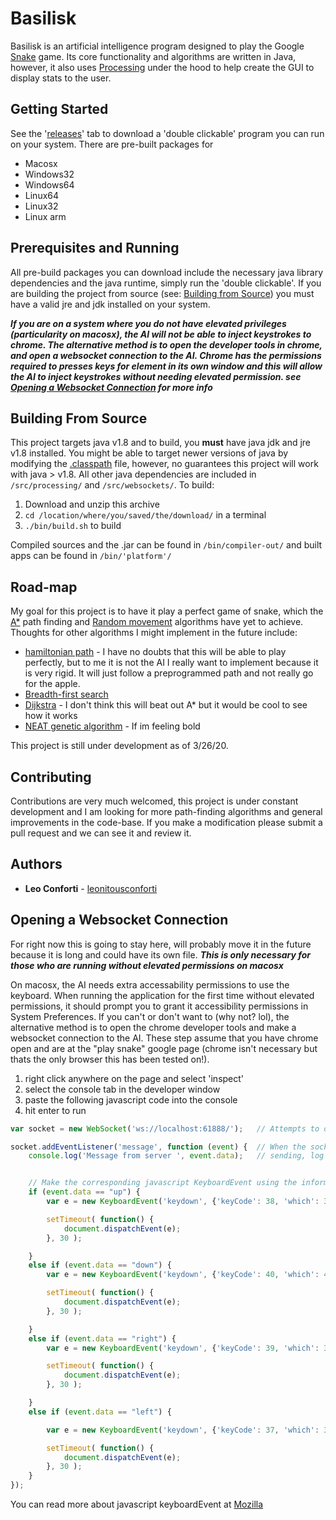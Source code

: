 # Basilisk

Basilisk is an artificial intelligence program designed to play the Google [Snake](https://www.google.com/search?q=play%20snake) game. Its core functionality and algorithms are written in Java, however, it also uses [Processing](https://processing.org/) under the hood to help create the GUI to display stats to the user.

## Getting Started

See the '[releases](https://github.com/leonitousconforti/basilisk/releases)' tab to download a 'double clickable' program you can run on your system. There are pre-built packages for

* Macosx
* Windows32
* Windows64
* Linux64
* Linux32
* Linux arm

## Prerequisites and Running

All pre-build packages you can download include the necessary java library dependencies and the java runtime, simply run the 'double clickable'. If you are building the project from source (see: [Building from Source](#building-from-source)) you must have a valid jre and jdk installed on your system.

**_If you are on a system where you do not have elevated privileges (particularity on macosx), the AI will not be able to inject keystrokes to chrome. The alternative method is to open the developer tools in chrome, and open a websocket connection to the AI. Chrome has the permissions required to presses keys for element in its own window and this will allow the AI to inject keystrokes without needing elevated permission. see [Opening a Websocket Connection](#opening-a-websocket-connection) for more info_**

## Building From Source

This project targets java v1.8 and to build, you **must** have java jdk and jre v1.8 installed. You might be able to target newer versions of java by modifying the [.classpath](./.classpath) file, however, no guarantees this project will work with java > v1.8. All other java dependencies are included in ```/src/processing/``` and ```/src/websockets/```. To build:

1. Download and unzip this archive
2. ```cd /location/where/you/saved/the/download/``` in a terminal
3. ```./bin/build.sh``` to build

Compiled sources and the .jar can be found in ```/bin/compiler-out/``` and built apps can be found in ```/bin/'platform'/```

## Road-map

My goal for this project is to have it play a perfect game of snake, which the [A*](./src/basilisk/algorithms/A_StarSearch.java) path finding and [Random movement](./src/basilisk/algorithms/Random.java) algorithms have yet to achieve. Thoughts for other algorithms I might implement in the future include:

* [hamiltonian path](https://en.wikipedia.org/wiki/Hamiltonian_path) - I have no doubts that this will be able to play perfectly, but to me it is not the AI I really want to implement because it is very rigid. It will just follow a preprogrammed path and not really go for the apple.
* [Breadth-first search](https://en.wikipedia.org/wiki/Breadth-first_search)
* [Dijkstra](https://en.wikipedia.org/wiki/Dijkstra%27s_algorithm) - I don't think this will beat out A* but it would be cool to see how it works
* [NEAT genetic algorithm](https://en.wikipedia.org/wiki/Neuroevolution_of_augmenting_topologies) - If im feeling bold

This project is still under development as of 3/26/20.

## Contributing

Contributions are very much welcomed, this project is under constant development and I am looking for more path-finding algorithms and general improvements in the code-base. If you make a modification please submit a pull request and we can see it and review it.

## Authors

* **Leo Conforti** - [leonitousconforti](https://github.com/leonitousconforti/)

## Opening a Websocket Connection

For right now this is going to stay here, will probably move it in the future because it is long and could have its own file.
**_This is only necessary for those who are running without elevated permissions on macosx_**

On macosx, the AI needs extra accessability permissions to use the keyboard. When running the application for the first time without elevated permissions, it should prompt you to grant it accessibility permissions in System Preferences. If you can't or don't want to (why not? lol), the alternative method is to open the chrome developer tools and make a websocket connection to the AI. These step assume that you have chrome open and are at the "play snake" google page (chrome isn't necessary but thats the only browser this has been tested on!).

1. right click anywhere on the page and select 'inspect'
2. select the console tab in the developer window
3. paste the following javascript code into the console
4. hit enter to run

```javascript
var socket = new WebSocket('ws://localhost:61888/');   // Attempts to open a websocket connection to localhost:61888, notice that this connection goes to localhost (A.K.A you computer) and not to an outbound website.

socket.addEventListener('message', function (event) {  // When the socket receives any data, which the AI will be
    console.log('Message from server ', event.data);   // sending, log it to the console.


    // Make the corresponding javascript KeyboardEvent using the information that the AI sent us and then dispatch that event to the current chrome tab (which should be the google snake page). Also there is a little delay because sometimes the AI tries to think to fast and then it goes somewhere before it meant to, but 30ms is enough to cancel that out.
    if (event.data == "up") {
        var e = new KeyboardEvent('keydown', {'keyCode': 38, 'which': 38 }); // up arrow keycode

        setTimeout( function() {
            document.dispatchEvent(e);
        }, 30 );

    }
    else if (event.data == "down") {
        var e = new KeyboardEvent('keydown', {'keyCode': 40, 'which': 40 }); // down arrow keycode

        setTimeout( function() {
            document.dispatchEvent(e);
        }, 30 );

    }
    else if (event.data == "right") {
        var e = new KeyboardEvent('keydown', {'keyCode': 39, 'which': 39 }); // right arrow keycode

        setTimeout( function() {
            document.dispatchEvent(e);
        }, 30 );

    }
    else if (event.data == "left") {

        var e = new KeyboardEvent('keydown', {'keyCode': 37, 'which': 37 }); // left arrow keycode

        setTimeout( function() {
            document.dispatchEvent(e);
        }, 30 );  
    }
});
```

You can read more about javascript keyboardEvent at [Mozilla](https://developer.mozilla.org/en-US/docs/Web/API/KeyboardEvent)

